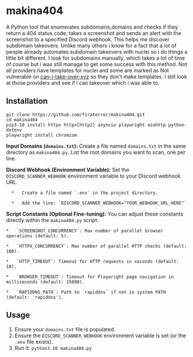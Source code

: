 # makina404
A Python tool that enumerates subdomains,domains and checks if they return a 404 status code, takes a screenshot and sends an alert with the screenshot to a specified Discord webhook. This helps me discover subdomain takeovers. Unlike many others i know for a fact that a lot of people already automates subdomain takeovers with nuclei so i do things a little bit different. I look for subdomains manually, which takes a lot of time of course but i was still manage to get some success with this method. Not all providers have templates for nuclei and some are marked as Not vulnerable on [can-i-take-over-xyz](https://github.com/EdOverflow/can-i-take-over-xyz) so they don't make templates. I still look at those providers and see if i can takeover which i was able to.

## Installation
```
git clone https://github.com/firaterror/makina404.git
cd makina404
pip3.10 install httpx httpx[http2] asyncio playwright aiohttp python-dotenv
playwright install chromium
```
**Input Domains (`domains.txt`):**
    Create a file named `domains.txt` in the same directory as `makina404.py`. List the root domains you want to scan, one per line.

**Discord Webhook (Environment Variable):**
    Set the `DISCORD_SCANNER_WEBHOOK` environment variable to your Discord webhook URL.
      
      *   Create a file named `.env` in the project directory.
      
      *   Add the line: `DISCORD_SCANNER_WEBHOOK="YOUR_WEBHOOK_URL_HERE"`

**Script Constants (Optional Fine-tuning):**
    You can adjust these constants directly within the `makina404.py` script:
    
    *   `SCREENSHOT_CONCURRENCY`: Max number of parallel browser operations (default: 5).
    
    *   `HTTPX_CONCURRENCY`: Max number of parallel HTTP checks (default: 100).
    
    *   `HTTP_TIMEOUT`: Timeout for HTTP requests in seconds (default: 10).
    
    *   `BROWSER_TIMEOUT`: Timeout for Playwright page navigation in milliseconds (default: 15000).
    
    *   `RAPIDDNS_PATH`: Path to `rapiddns` if not in system PATH (default: 'rapiddns').

## Usage

1.  Ensure your `domains.txt` file is populated.
2.  Ensure the `DISCORD_SCANNER_WEBHOOK` environment variable is set (or the `.env` file exists).
3.  Run it:
    ```python3.10 makina404.py```
